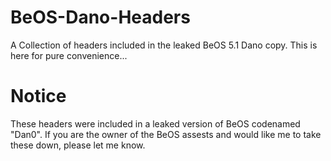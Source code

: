 # BeOS-Dano-Headers
A Collection of headers included in the leaked BeOS 5.1 Dano copy. This is here for pure convenience...

# Notice
These headers were included in a leaked version of BeOS codenamed "Dan0".
If you are the owner of the BeOS assests and would like me to take these down, please let me know.
